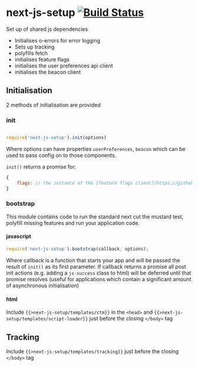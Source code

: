 # next-js-setup [![Build Status](https://travis-ci.org/Financial-Times/next-js-setup.svg?branch=js)](https://travis-ci.org/Financial-Times/next-js-setup)

Set up of shared js dependencies

 - Initialises o-errors for error logging
 - Sets up tracking
 - polyfills fetch
 - initialises feature flags
 - initialises the user preferences api client
 - initialises the beacon client


## Initialisation

2 methods of initialisation are provided

### init
 ```js

 require('next-js-setup').init(options)

 ```

Where options can have properties `userPreferences`, `beacon` which can be used to pass config on to those components.

`init()` returns a promise for:

```javascript
{
	flags: // the instance of the [feature flags client](https://github.com/Financial-Times/next-feature-flags-client) in use by the client side code
}
```

### bootstrap

This module contains code to run the standard next cut the mustard test, polyfill missing features and run your application code.

#### javascript

```js
require('next-js-setup').bootstrap(callback, options);
```

Where callback is a function that starts your app and will be passed the result of `init()` as its first parameter. If callback returns a promise all post init actions (e.g. adding a `js-success` class to html) will be deferred until that promise resolves (useful for applications which contain a significant amount of asynchronous initialisation)

#### html

Include `{{>next-js-setup/templates/ctm}}` in the `<head>` and `{{>next-js-setup/templates/script-loader}}` just before the closing `</body>` tag

## Tracking

Include `{{>next-js-setup/templates/tracking}}` just before the closing `</body>` tag
